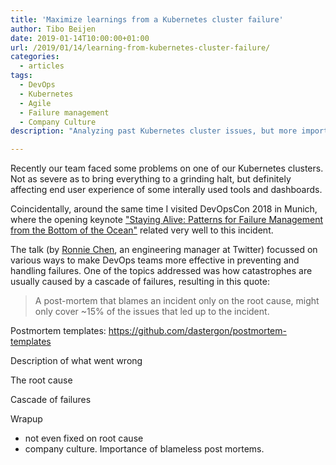 ```yaml
---
title: 'Maximize learnings from a Kubernetes cluster failure'
author: Tibo Beijen
date: 2019-01-14T10:00:00+01:00
url: /2019/01/14/learning-from-kubernetes-cluster-failure/
categories:
  - articles
tags:
  - DevOps
  - Kubernetes
  - Agile
  - Failure management
  - Company Culture
description: "Analyzing past Kubernetes cluster issues, but more importantly: Maximize learnings."

---
```


Recently our team faced some problems on one of our Kubernetes clusters. Not as severe as to bring everything to a grinding halt, but definitely affecting end user experience of some interally used tools and dashboards.

Coincidentally, around the same time I visited DevOpsCon 2018 in Munich, where the opening keynote ["Staying Alive: Patterns for Failure Management from the Bottom of the Ocean"](https://devopsconference.de/business-company-culture/staying-alive-patterns-for-failure-management-from-the-bottom-of-the-ocean/) related very well to this incident.

The talk (by [Ronnie Chen](https://twitter.com/rondoftw), an engineering manager at Twitter) focussed on various ways to make DevOps teams more effective in preventing and handling failures. One of the topics addressed was how catastrophes are usually caused by a cascade of failures, resulting in this quote:

 > A post-mortem that blames an incident only on the root cause, might only cover ~15% of the issues that led up to the incident.

Postmortem templates: https://github.com/dastergon/postmortem-templates


Description of what went wrong


The root cause

Cascade of failures


Wrapup
- not even fixed on root cause
- company culture. Importance of blameless post mortems.



